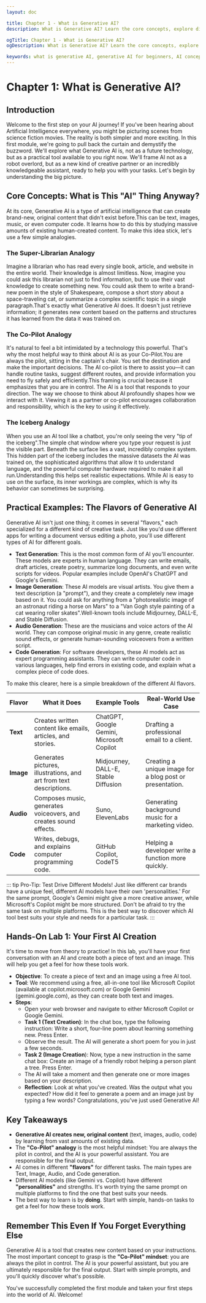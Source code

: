 ```yaml
---
layout: doc

title: Chapter 1 - What is Generative AI?
description: What is Generative AI? Learn the core concepts, explore different types like text and image generation, and create your first AI content with a hands-on lab for beginners.

ogTitle: Chapter 1 - What is Generative AI?
ogDescription: What is Generative AI? Learn the core concepts, explore different types like text and image generation, and create your first AI content with a hands-on lab for beginners.

keywords: what is generative AI, generative AI for beginners, AI concepts, text generation, image generation, AI co-pilot, learn AI
---
```

# Chapter 1: What is Generative AI?

## Introduction

Welcome to the first step on your AI journey! If you've been hearing about Artificial Intelligence everywhere, you might be picturing scenes from science fiction movies. The reality is both simpler and more exciting. In this first module, we're going to pull back the curtain and demystify the buzzword. We'll explore what Generative AI is, not as a future technology, but as a practical tool available to you right now. We'll frame AI not as a robot overlord, but as a new kind of creative partner or an incredibly knowledgeable assistant, ready to help you with your tasks. Let's begin by understanding the big picture.

## Core Concepts: What is This "AI" Thing Anyway?

At its core, Generative AI is a type of artificial intelligence that can create brand-new, original content that didn't exist before.This can be text, images, music, or even computer code. It learns how to do this by studying massive amounts of existing human-created content. To make this idea stick, let's use a few simple analogies.

### The Super-Librarian Analogy

Imagine a librarian who has read every single book, article, and website in the entire world. Their knowledge is almost limitless. Now, imagine you could ask this librarian not just to find information, but to use their vast knowledge to create something new. You could ask them to write a brand-new poem in the style of Shakespeare, compose a short story about a space-traveling cat, or summarize a complex scientific topic in a single paragraph.That's exactly what Generative AI does. It doesn't just retrieve information; it generates new content based on the patterns and structures it has learned from the data it was trained on.

### The Co-Pilot Analogy

It's natural to feel a bit intimidated by a technology this powerful. That's why the most helpful way to think about AI is as your Co-Pilot.You are always the pilot, sitting in the captain's chair. You set the destination and make the important decisions. The AI co-pilot is there to assist you—it can handle routine tasks, suggest different routes, and provide information you need to fly safely and efficiently.This framing is crucial because it emphasizes that you are in control. The AI is a tool that responds to your direction. The way we choose to think about AI profoundly shapes how we interact with it. Viewing it as a partner or co-pilot encourages collaboration and responsibility, which is the key to using it effectively.

### The Iceberg Analogy

When you use an AI tool like a chatbot, you're only seeing the very "tip of the iceberg".The simple chat window where you type your request is just the visible part. Beneath the surface lies a vast, incredibly complex system. This hidden part of the iceberg includes the massive datasets the AI was trained on, the sophisticated algorithms that allow it to understand language, and the powerful computer hardware required to make it all run.Understanding this helps set realistic expectations. While AI is easy to use on the surface, its inner workings are complex, which is why its behavior can sometimes be surprising.

## Practical Examples: The Flavors of Generative AI

Generative AI isn't just one thing; it comes in several "flavors," each specialized for a different kind of creative task. Just like you'd use different apps for writing a document versus editing a photo, you'll use different types of AI for different goals.

- **Text Generation**: This is the most common form of AI you'll encounter. These models are experts in human language. They can write emails, draft articles, create poetry, summarize long documents, and even write scripts for videos. Popular examples include OpenAI's ChatGPT and Google's Gemini.
- **Image Generation**: These AI models are visual artists. You give them a text description (a "prompt"), and they create a completely new image based on it. You could ask for anything from a "photorealistic image of an astronaut riding a horse on Mars" to a "Van Gogh style painting of a cat wearing roller skates".Well-known tools include Midjourney, DALL-E, and Stable Diffusion.
- **Audio Generation**: These are the musicians and voice actors of the AI world. They can compose original music in any genre, create realistic sound effects, or generate human-sounding voiceovers from a written script.
- **Code Generation**: For software developers, these AI models act as expert programming assistants. They can write computer code in various languages, help find errors in existing code, and explain what a complex piece of code does.

To make this clearer, here is a simple breakdown of the different AI flavors.

| Flavor          | What it Does                                                       | Example Tools                             | Real-World Use Case                                      |
| --------------- | ------------------------------------------------------------------ | ----------------------------------------- | -------------------------------------------------------- |
| **Text**  | Creates written content like emails, articles, and stories.        | ChatGPT, Google Gemini, Microsoft Copilot | Drafting a professional email to a client.               |
| **Image** | Generates pictures, illustrations, and art from text descriptions. | Midjourney, DALL-E, Stable Diffusion      | Creating a unique image for a blog post or presentation. |
| **Audio** | Composes music, generates voiceovers, and creates sound effects.   | Suno, ElevenLabs                          | Generating background music for a marketing video.       |
| **Code**  | Writes, debugs, and explains computer programming code.            | GitHub Copilot, CodeT5                    | Helping a developer write a function more quickly.       |

::: tip Pro-Tip: Test Drive Different Models!
Just like different car brands have a unique feel, different AI models have their own 'personalities.' For the same prompt, Google's Gemini might give a more creative answer, while Microsoft's Copilot might be more structured. Don't be afraid to try the same task on multiple platforms. This is the best way to discover which AI tool best suits your style and needs for a particular task.
:::

## Hands-On Lab 1: Your First AI Creation

It's time to move from theory to practice! In this lab, you'll have your first conversation with an AI and create both a piece of text and an image. This will help you get a feel for how these tools work.

- **Objective**: To create a piece of text and an image using a free AI tool.
- **Tool**: We recommend using a free, all-in-one tool like Microsoft Copilot (available at copilot.microsoft.com) or Google Gemini (gemini.google.com), as they can create both text and images.
- **Steps**:
  - Open your web browser and navigate to either Microsoft Copilot or Google Gemini.
  - **Task 1 (Text Creation)**: In the chat box, type the following instruction: Write a short, four-line poem about learning something new. Press Enter.
  - Observe the result. The AI will generate a short poem for you in just a few seconds.
  - **Task 2 (Image Creation**): Now, type a new instruction in the same chat box: Create an image of a friendly robot helping a person plant a tree. Press Enter.
  - The AI will take a moment and then generate one or more images based on your description.
  - **Reflection**: Look at what you've created. Was the output what you expected? How did it feel to generate a poem and an image just by typing a few words? Congratulations, you've just used Generative AI!

## Key Takeaways

- **Generative AI creates new, original content** (text, images, audio, code) by learning from vast amounts of existing data.
- The **"Co-Pilot" analogy** is the most helpful mindset: You are always the pilot in control, and the AI is your powerful assistant. You are responsible for the final output.
- AI comes in different **"flavors"** for different tasks. The main types are Text, Image, Audio, and Code generation.
- Different AI models (like Gemini vs. Copilot) have different **"personalities"** and strengths. It's worth trying the same prompt on multiple platforms to find the one that best suits your needs.
- The best way to learn is by **doing**. Start with simple, hands-on tasks to get a feel for how these tools work.

## Remember This Even If You Forget Everything Else

Generative AI is a tool that creates new content based on your instructions. The most important concept to grasp is the **"Co-Pilot" mindset**: you are always the pilot in control. The AI is your powerful assistant, but you are ultimately responsible for the final output. Start with simple prompts, and you'll quickly discover what's possible.

You've successfully completed the first module and taken your first steps into the world of AI. Welcome!
